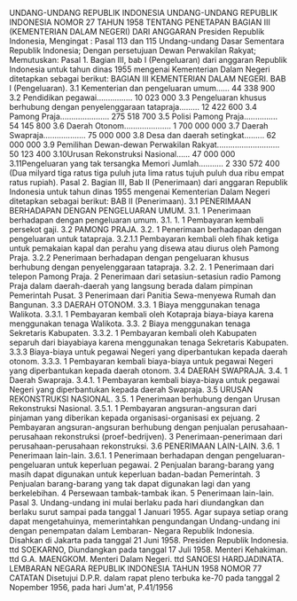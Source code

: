  UNDANG-UNDANG REPUBLIK INDONESIA UNDANG-UNDANG REPUBLIK INDONESIA NOMOR 27 TAHUN 1958 TENTANG PENETAPAN BAGIAN III (KEMENTERIAN DALAM NEGERI) DARI ANGGARAN Presiden Republik Indonesia,
Mengingat :
 Pasal 113 dan 115 Undang-undang Dasar Sementara Republik Indonesia; Dengan persetujuan Dewan Perwakilan Rakyat; Memutuskan: Pasal 1. Bagian III, bab I (Pengeluaran) dari anggaran Republik Indonesia untuk tahun dinas 1955 mengenai Kementerian Dalam Negeri ditetapkan sebagai berikut: BAGIAN III KEMENTERIAN DALAM NEGERI. BAB I (Pengeluaran).
3.1 Kementerian dan pengeluaran umum…… 44 338 900 3.2 Pendidikan pegawai................ 10 023 000 3.3 Pengeluaran khusus berhubung dengan penyelenggaraan tatapraja......... 12 422 600 3.4 Pamong Praja...................... 275 518 700 3.5 Polisi Pamong Praja............... 54 145 800 3.6 Daerah Otonom..................... 1 700 000 000 3.7 Daerah Swapraja................... 75 000 000 3.8 Desa dan daerah setingkat......... 62 000 000 3.9 Pemilihan Dewan-dewan Perwakilan Rakyat............................ 50 123 400 3.10Urusan Rekonstruksi Nasional...... 47 000 000 3.11Pengeluaran yang tak tersangka Memori Jumlah........... 2 330 572 400 (Dua milyard tiga ratus tiga puluh juta lima ratus tujuh puluh dua ribu empat ratus rupiah). Pasal 2. Bagian III, Bab II (Penerimaan) dari anggaran Republik Indonesia untuk tahun dinas 1955 mengenai Kementerian Dalam Negeri ditetapkan sebagai berikut: BAB II (Penerimaan).
3.1 PENERIMAAN BERHADAPAN DENGAN PENGELUARAN UMUM.
3.1. 1 Penerimaan berhadapan dengan pengeluaran umum.
3.1. 1. 1 Pembayaran kembali persekot gaji.
3.2 PAMONG PRAJA.
3.2. 1 Penerimaan berhadapan dengan pengeluaran untuk tatapraja.
3.2.1.1 Pembayaran kembali oleh fihak ketiga untuk pemakaian kapal dan perahu yang disewa atau diurus oleh Pamong Praja.
3.2.2 Penerimaan berhadapan dengan pengeluaran khusus berhubung dengan penyelenggaraan tatapraja.
3.2. 2. 1 Penerimaan dari telepon Pamong Praja. 2 Penerimaan dari setasiun-setasiun radio Pamong Praja dalam daerah-daerah yang langsung berada dalam pimpinan Pemerintah Pusat. 3 Penerimaan dari Panitia Sewa-menyewa Rumah dan Bangunan.
3.3 DAERAH OTONOM.
3.3. 1 Biaya menggunakan tenaga Walikota.
3.3.1. 1 Pembayaran kembali oleh Kotapraja biaya-biaya karena menggunakan tenaga Walikota.
3.3. 2 Biaya menggunakan tenaga Sekretaris Kabupaten.
3.3.2. 1 Pembayaran kembali oleh Kabupaten separuh dari biayabiaya karena menggunakan tenaga Sekretaris Kabupaten.
3.3.3 Biaya-biaya untuk pegawai Negeri yang diperbantukan kepada daerah otonom.
3.3.3. 1 Pembayaran kembali biaya-biaya untuk pegawai Negeri yang diperbantukan kepada daerah otonom.
3.4 DAERAH SWAPRAJA.
3.4. 1 Daerah Swapraja.
3.4.1. 1 Pembayaran kembali biaya-biaya untuk pegawai Negeri yang diperbantukan kepada daerah Swapraja.
3.5 URUSAN REKONSTRUKSI NASIONAL.
3.5. 1 Penerimaan berhubung dengan Urusan Rekonstruksi Nasional.
3.5.1. 1 Pembayaran angsuran-angsuran dari pinjaman yang diberikan kepada organisasi-organisasi ex pejuang. 2 Pembayaran angsuran-angsuran berhubung dengan penjualan perusahaan-perusahaan rekonstruksi (proef-bedrijven). 3 Penerimaan-penerimaan dari perusahaan-perusahaan rekonstruksi.
3.6 PENERIMAAN LAIN-LAIN.
3.6. 1 Penerimaan lain-lain.
3.6.1. 1 Penerimaan berhadapan dengan pengeluaran-pengeluaran untuk keperluan pegawai. 2 Penjualan barang-barang yang masih dapat digunakan untuk keperluan badan-badan Pemerintah. 3 Penjualan barang-barang yang tak dapat digunakan lagi dan yang berkelebihan. 4 Persewaan tambak-tambak ikan. 5 Penerimaan lain-lain. Pasal 3. Undang-undang ini mulai berlaku pada hari diundangkan dan berlaku surut sampai pada tanggal 1 Januari 1955. Agar supaya setiap orang dapat mengetahuinya, memerintahkan pengundangan Undang-undang ini dengan penempatan dalam Lembaran- Negara Republik Indonesia. Disahkan di Jakarta pada tanggal 21 Juni 1958. Presiden Republik Indonesia. ttd SOEKARNO, Diundangkan pada tanggal 17 Juli 1958. Menteri Kehakiman. ttd G.A. MAENGKOM. Menteri Dalam Negeri. ttd SANOESI HARDJADINATA. LEMBARAN NEGARA REPUBLIK INDONESIA TAHUN 1958 NOMOR 77 CATATAN Disetujui D.P.R. dalam rapat pleno terbuka ke-70 pada tanggal 2 Nopember 1956, pada hari Jum'at, P.41/1956